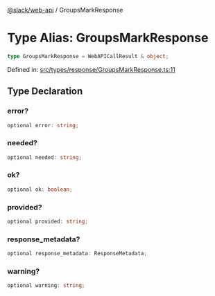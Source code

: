 [@slack/web-api](../index.md) / GroupsMarkResponse

# Type Alias: GroupsMarkResponse

```ts
type GroupsMarkResponse = WebAPICallResult & object;
```

Defined in: [src/types/response/GroupsMarkResponse.ts:11](https://github.com/slackapi/node-slack-sdk/blob/main/packages/web-api/src/types/response/GroupsMarkResponse.ts#L11)

## Type Declaration

### error?

```ts
optional error: string;
```

### needed?

```ts
optional needed: string;
```

### ok?

```ts
optional ok: boolean;
```

### provided?

```ts
optional provided: string;
```

### response\_metadata?

```ts
optional response_metadata: ResponseMetadata;
```

### warning?

```ts
optional warning: string;
```
